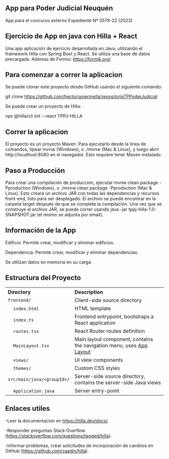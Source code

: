 ## App para Poder Judicial Neuquén

App para el concurso externo Expediente Nº 0578-22  (2023)

## Ejercicio de App en java con Hilla + React

Una app aplicación de ejercicio desarrollada en Java, utilizando el framework Hilla con Spring Boot y React. Se utiliza una base de datos precargada. Ademas de Formix: https://formik.org/


## Para comenzar a correr la aplicacion

Se puede clonar este proyecto desde GitHub usando el siguiente comando:

git clone https://github.com/hectorjaviermella/repositorioTPPoderJudicial

Se puede crear un proyecto de Hilla:

npx @hilla/cli init --react TPPJ-HILLA

## Correr la aplicacion

El proyecto es un proyecto Maven. Para ejecutarlo desde la línea de comandos, tipear mvnw (Windows), o ./mvnw (Mac & Linux), y luego abrir http://localhost:8080 en el navegador. Esto requiere tener Maven instalado.

## Paso a Producción

Para crear una compilación de producción, ejecutar mvnw clean package -Pproduction (Windows), o ./mvnw clean package -Pproduction (Mac & Linux). Esto creará un archivo JAR con todas las dependencias y recursos front-end, listo para ser desplegado. El archivo se puede encontrar en la carpeta target después de que se complete la compilación. Una vez que se construye el archivo JAR, se puede correr usando java -jar tppj-hilla-1.0-SNAPSHOT.jar (el mismo se adjunta por email).


## Información de la App

Edificio: Permite crear, modificar y eliminar edificios.

Dependencia: Permite crear, modificar y eliminar dependencias.

Se utilizan datos en memoria en su carga.


## Estructura del Proyecto

<table style="width:100%; text-align: left;">
  <tr><th>Directory</th><th>Description</th></tr>
  <tr><td><code>frontend/</code></td><td>Client-side source directory</td></tr>
  <tr><td>&nbsp;&nbsp;&nbsp;&nbsp;<code>index.html</code></td><td>HTML template</td></tr>
  <tr><td>&nbsp;&nbsp;&nbsp;&nbsp;<code>index.ts</code></td><td>Frontend 
entrypoint, bootstraps a React application</td></tr>
  <tr><td>&nbsp;&nbsp;&nbsp;&nbsp;<code>routes.tsx</code></td><td>React Router routes definition</td></tr>
  <tr><td>&nbsp;&nbsp;&nbsp;&nbsp;<code>MainLayout.tsx</code></td><td>Main 
layout component, contains the navigation menu, uses <a href="https://hilla.dev/docs/react/components/app-layout">
App Layout</a></td></tr>
  <tr><td>&nbsp;&nbsp;&nbsp;&nbsp;<code>views/</code></td><td>UI view 
components</td></tr>
  <tr><td>&nbsp;&nbsp;&nbsp;&nbsp;<code>themes/</code></td><td>Custom  
CSS styles</td></tr>
  <tr><td><code>src/main/java/&lt;groupId&gt;/</code></td><td>Server-side 
source directory, contains the server-side Java views</td></tr>
  <tr><td>&nbsp;&nbsp;&nbsp;&nbsp;<code>Application.java</code></td><td>Server entry-point</td></tr>
</table>

## Enlaces utiles

-Leer la documentacion en https://hilla.dev/docs/.

-Responder preguntas Stack Overflow (https://stackoverflow.com/questions/tagged/hilla).

-Informar problemas, crear solicitudes de incorporación de cambios en GitHub (https://github.com/vaadin/hilla).
